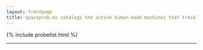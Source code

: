```yaml
---
layout: frontpage
title: spaceprob.es catalogs the active human-made machines that freckle our solar system
---
```


{% include probelist.html %}

--------------------------------------------------------------------------------
